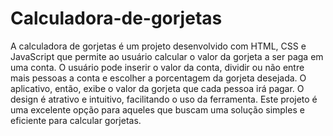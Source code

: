 # Calculadora-de-gorjetas
A calculadora de gorjetas é um projeto desenvolvido com HTML, CSS e JavaScript que permite ao usuário calcular o valor da gorjeta a ser paga em uma conta. O usuário pode inserir o valor da conta, dividir ou não entre mais pessoas a conta e escolher a porcentagem da gorjeta desejada. O aplicativo, então, exibe o valor da gorjeta que cada pessoa irá pagar. O design é atrativo e intuitivo, facilitando o uso da ferramenta. Este projeto é uma excelente opção para aqueles que buscam uma solução simples e eficiente para calcular gorjetas.
